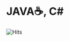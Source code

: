# JAVA☕, C#
![Hits](https://hits.seeyoufarm.com/api/count/incr/badge.svg?url=https://github.com/umagan&count_bg=%2379C83D&title_bg=%23555555&icon=&icon_color=%23E7E7E7&title=hits&edge_flat=false)
